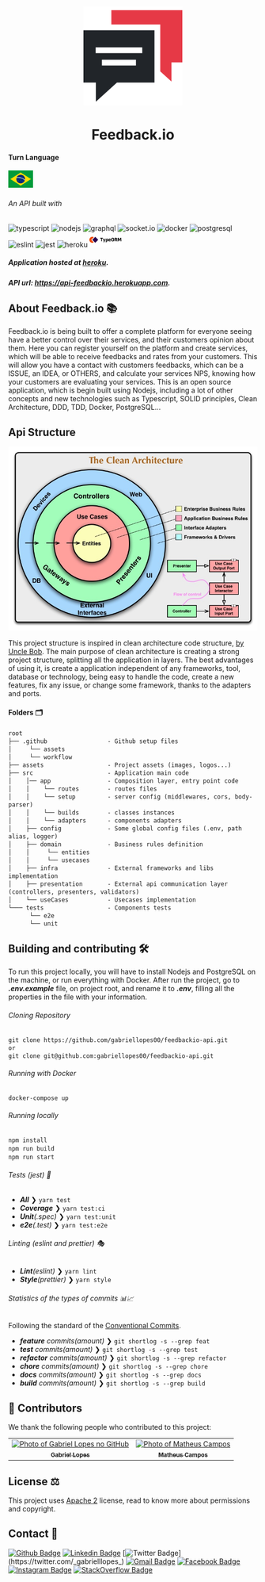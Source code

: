 <p align="center"> <img src="./.github/assets/logo.svg" width="200" /> </p>
<h1 align="center"> Feedback.io </h1>

#### Turn Language
<p>
  <a href="https://github.com/gabriellopes00/feedbackio-api/blob/main/README.md" alt="turn lenguage">
    <img src="./.github/assets/flag-brasil.png" alt="flag-brasil" min-width="50px" max-width="50px" width="50px" alt="turn lenguage portugues">
  </a>
</p>

###### An API built with

<p>
  <img src="https://cdn.svgporn.com/logos/typescript-icon.svg" alt="typescript" width="30" height="30"/>
  <img src="https://cdn.svgporn.com/logos/nodejs-icon.svg" alt="nodejs" width="30" height="30"/>
  <img src="https://cdn.svgporn.com/logos/graphql.svg" alt="graphql" width="30" height="30"/>
  <img src="https://cdn.svgporn.com/logos/socket.io.svg" alt="socket.io" width="30" height="30"/>
  <img src="https://cdn.svgporn.com/logos/docker-icon.svg" alt="docker" width="30" height="30"/>
  <img src="https://cdn.svgporn.com/logos/postgresql.svg" alt="postgresql" width="30" height="30"/>
  <img src="https://cdn.svgporn.com/logos/eslint.svg" alt="eslint" width="30" height="30"/>
  <img src="https://cdn.svgporn.com/logos/jest.svg" alt="jest" height="30">
  <img src="https://cdn.svgporn.com/logos/heroku-icon.svg" alt="heroku" height="30">
  <img src="https://github.com/typeorm/typeorm/raw/master/resources/logo_big.png" alt="typeorm" height="30">
</p>

##### Application hosted at _[heroku](https://www.heroku.com/)_.

##### API url: _https://api-feedbackio.herokuapp.com_.

<h2> About Feedback.io 📚 </h2>

<p>
  Feedback.io is being built to offer a complete platform for everyone seeing have a better control over their services, and their customers opinion about them. Here you can register yourself on the platform and create services, which will be able to receive feedbacks and rates from your customers. This will allow you have a contact with customers feedbacks, which can be a ISSUE, an IDEA, or OTHERS, and calculate your services NPS, knowing how your customers are evaluating your services. This is an open source application, which is begin built using Nodejs, including a lot of other concepts and new technologies such as Typescript, SOLID principles, Clean Architecture, DDD, TDD, Docker, PostgreSQL...
</p>

## Api Structure

![Clean Architecture Schema](.github/assets/clean-architecture.jpg)

This project structure is inspired in clean architecture code structure, [by Uncle Bob](https://blog.cleancoder.com/uncle-bob/2012/08/13/the-clean-architecture.html). The main purpose of clean architecture is creating a strong project structure, splitting all the application in layers. The best advantages of using it, is create a application independent of any frameworks, tool, database or technology, being easy to handle the code, create a new features, fix any issue, or change some framework, thanks to the adapters and ports.

#### Folders 🗂

```
root
├── .github                 - Github setup files
│     └── assets
│     └── workflow
├── assets                  - Project assets (images, logos...)
├── src                     - Application main code
│    │── app                - Composition layer, entry point code
│    │    └── routes        - routes files
│    │    └── setup         - server config (middlewares, cors, body-parser)
│    │    └── builds        - classes instances
│    │    └── adapters      - components adapters
│    ├── config             - Some global config files (.env, path alias, logger)
│    ├── domain             - Business rules definition
│    │     └── entities
│    │     └── usecases
│    ├── infra              - External frameworks and libs implementation
│    ├── presentation       - External api communication layer (controllers, presenters, validators)
│    └── useCases           - Usecases implementation
└─── tests                  - Components tests
      └── e2e
      └── unit
```

## Building and contributing 🛠

To run this project locally, you will have to install Nodejs and PostgreSQL on the machine, or run everything with Docker. After run the project, go to **_.env.example_** file, on project root, and rename it to **_.env_**, filling all the properties in the file with your information.

###### Cloning Repository

```git
git clone https://github.com/gabriellopes00/feedbackio-api.git
or
git clone git@github.com:gabriellopes00/feedbackio-api.git
```

###### Running with Docker

```docker
docker-compose up
```

###### Running locally

```bash
npm install
npm run build
npm run start
```

###### Tests (jest) 🧪

- _**All**_ ❯ `yarn test`
- _**Coverage**_ ❯ `yarn test:ci`
- _**Unit**(.spec)_ ❯ `yarn test:unit`
- _**e2e**(.test)_ ❯ `yarn test:e2e`

###### Linting (eslint and prettier) 🎭

- _**Lint**(eslint)_ ❯ `yarn lint`
- _**Style**(prettier)_ ❯ `yarn style`

###### Statistics of the types of commits 📊📈

Following the standard of the [Conventional Commits](https://www.conventionalcommits.org/).

- _**feature** commits(amount)_ ❯ `git shortlog -s --grep feat`
- _**test** commits(amount)_ ❯ `git shortlog -s --grep test`
- _**refactor** commits(amount)_ ❯ `git shortlog -s --grep refactor`
- _**chore** commits(amount)_ ❯ `git shortlog -s --grep chore`
- _**docs** commits(amount)_ ❯ `git shortlog -s --grep docs`
- _**build** commits(amount)_ ❯ `git shortlog -s --grep build`

## 🤝 Contributors

We thank the following people who contributed to this project:

<table>
  <tr>
    <td align="center">
      <a href="https://github.com/gabriellopes00">
        <img src="https://avatars.githubusercontent.com/u/69465943?v=4" width="100px;" alt="Photo of Gabriel Lopes no GitHub"/><br>
        <sub>
          <b>Gabriel Lopes</b>
        </sub>
      </a>
    </td>
    <td align="center">
      <a href="https://github.com/MatheusFC2">
        <img src="https://avatars.githubusercontent.com/u/69259671?v=4" width="100px;" alt="Photo of Matheus Campos"/><br>
        <sub>
          <b>Matheus Campos</b>
        </sub>
      </a>
    </td>
  </tr>
</table>

## License ⚖

This project uses [Apache 2](https://github.com/gabriellopes00/feedbackio-api/blob/main/LICENSE.md) license, read to know more about permissions and copyright.

## Contact 📱

[![Github Badge](https://img.shields.io/badge/-Github-000?style=flat-square&logo=Github&logoColor=white&link=https://github.com/gabriellopes00)](https://github.com/gabriellopes00)
[![Linkedin Badge](https://img.shields.io/badge/-LinkedIn-blue?style=flat-square&logo=Linkedin&logoColor=white&link=https://www.linkedin.com/in/gabriel-lopes-6625631b0/)](https://www.linkedin.com/in/gabriel-lopes-6625631b0/)
[![Twitter Badge](https://img.shields.io/badge/-Twitter-1ca0f1?style=flat-square&labelColor=1ca0f1&logo=twitter&logoColor=white&link=https://twitter.com/_gabrielllopes_)](https://twitter.com/_gabrielllopes_)
[![Gmail Badge](https://img.shields.io/badge/-Gmail-D14836?&style=flat-square&logo=Gmail&logoColor=white&link=mailto:gabrielluislopes00@gmail.com)](mailto:gabrielluislopes00@gmail.com)
[![Facebook Badge](https://img.shields.io/badge/facebook-%231877F2.svg?&style=flat-square&logo=facebook&logoColor=white)](https://www.facebook.com/profile.php?id=100034920821684)
[![Instagram Badge](https://img.shields.io/badge/instagram-%23E4405F.svg?&style=flat-square&logo=instagram&logoColor=white)](https://www.instagram.com/_.gabriellopes/?hl=pt-br)
[![StackOverflow Badge](https://img.shields.io/badge/stack%20overflow-FE7A16?logo=stack-overflow&logoColor=white&style=flat-square)](https://stackoverflow.com/users/14099025/gabriel-lopes?tab=profile)
